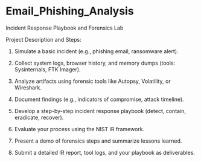 # Email_Phishing_Analysis

Incident Response Playbook and Forensics Lab

Project Description and Steps:

1. Simulate a basic incident (e.g., phishing email, ransomware alert).

2. Collect system logs, browser history, and memory dumps (tools: Sysinternals, FTK Imager).

3. Analyze artifacts using forensic tools like Autopsy, Volatility, or Wireshark.

4. Document findings (e.g., indicators of compromise, attack timeline).

5. Develop a step-by-step incident response playbook (detect, contain, eradicate, recover).

6. Evaluate your process using the NIST IR framework.

7. Present a demo of forensics steps and summarize lessons learned.

8. Submit a detailed IR report, tool logs, and your playbook as deliverables.
